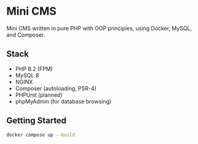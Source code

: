 # Mini CMS

Mini CMS written in pure PHP with OOP principles, using Docker, MySQL, and Composer.

## Stack

- PHP 8.2 (FPM)
- MySQL 8
- NGINX
- Composer (autoloading, PSR-4)
- PHPUnit (planned)
- phpMyAdmin (for database browsing)

## Getting Started

```bash
docker compose up --build
